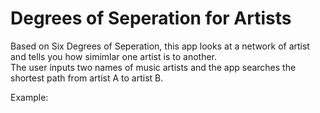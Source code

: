 # Degrees of Seperation for Artists

Based on Six Degrees of Seperation, this app looks at a network of artist and tells you how simimlar one artist is to another.  
The user inputs two names of music artists and the app searches the shortest path from artist A to artist B.  

Example:
